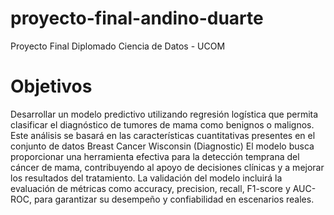 # proyecto-final-andino-duarte
Proyecto Final Diplomado Ciencia de Datos - UCOM


# Objetivos
Desarrollar un modelo predictivo utilizando regresión logística que permita clasificar el diagnóstico de tumores de mama como benignos o malignos. Este análisis se basará en las características cuantitativas presentes en el conjunto de datos Breast Cancer Wisconsin (Diagnostic)
El modelo busca proporcionar una herramienta efectiva para la detección temprana del cáncer de mama, contribuyendo al apoyo de decisiones clínicas y a mejorar los resultados del tratamiento. La validación del modelo incluirá la evaluación de métricas como accuracy, precision, recall, F1-score y AUC-ROC, para garantizar su desempeño y confiabilidad en escenarios reales.
